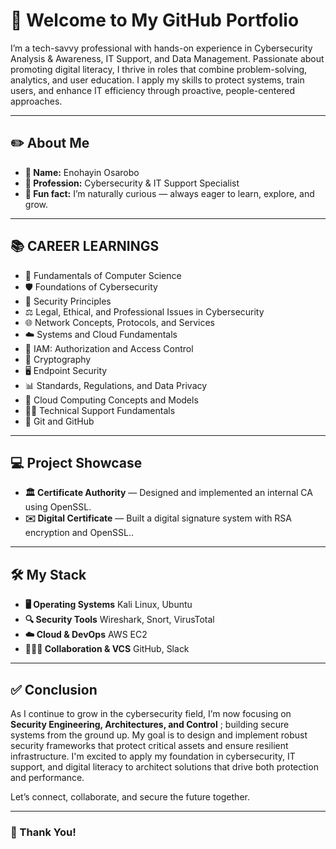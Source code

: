 #  👋 Welcome to My GitHub Portfolio

I’m a tech-savvy professional with hands-on experience in Cybersecurity Analysis & Awareness, IT Support, and Data Management. Passionate about promoting digital literacy, I thrive in roles that combine problem-solving, analytics, and user education. I apply my skills to protect systems, train users, and enhance IT efficiency through proactive, people-centered approaches.

---

## ✏️ About Me

- **👤 Name:** Enohayin Osarobo
- **💼 Profession:** Cybersecurity & IT Support Specialist
- **🌱 Fun fact:** I’m naturally curious — always eager to learn, explore, and grow.

---

## 📚 CAREER LEARNINGS

- 📘 Fundamentals of Computer Science
- 🛡️ Foundations of Cybersecurity
- 🔐 Security Principles
- ⚖️ Legal, Ethical, and Professional Issues in Cybersecurity
- 🌐 Network Concepts, Protocols, and Services
- ☁️ Systems and Cloud Fundamentals
- 🧾 IAM: Authorization and Access Control
- 🔑 Cryptography
- 🖥️ Endpoint Security
- 📊 Standards, Regulations, and Data Privacy
- 🧰 Cloud Computing Concepts and Models
- 🧑‍💻 Technical Support Fundamentals
- 🔄 Git and GitHub

---

## 💻 Project Showcase

- **🏛️ Certificate Authority** — Designed and implemented an internal CA using OpenSSL.
- **✉️ Digital Certificate** — Built a digital signature system with RSA encryption and OpenSSL..

---

## 🛠️ My Stack

- **🖥️ Operating Systems** Kali Linux, Ubuntu
- **🔍 Security Tools** Wireshark, Snort, VirusTotal
- **☁️ Cloud & DevOps** AWS EC2
- **🧑‍🤝‍🧑 Collaboration & VCS** GitHub, Slack

---

## ✅ Conclusion

As I continue to grow in the cybersecurity field, I’m now focusing on **Security Engineering, Architectures, and Control** ; building secure systems from the ground up. My goal is to design and implement robust security frameworks that protect critical assets and ensure resilient infrastructure. I'm excited to apply my foundation in cybersecurity, IT support, and digital literacy to architect solutions that drive both protection and performance.

Let’s connect, collaborate, and secure the future together.

---

### 🚀 Thank You!
